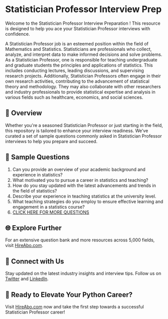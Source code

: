 # Statistician Professor Interview Prep

Welcome to the Statistician Professor Interview Preparation ! This resource is designed to help you ace your Statistician Professor interviews with confidence.

A Statistician Professor job is an esteemed position within the field of Mathematics and Statistics. Statisticians are professionals who collect, analyze, and interpret data to make informed decisions and solve problems. As a Statistician Professor, one is responsible for teaching undergraduate and graduate students the principles and applications of statistics. This includes conducting lectures, leading discussions, and supervising research projects. Additionally, Statistician Professors often engage in their own research activities, contributing to the advancement of statistical theory and methodology. They may also collaborate with other researchers and industry professionals to provide statistical expertise and analysis in various fields such as healthcare, economics, and social sciences.

## 🚀 Overview

Whether you're a seasoned Statistician Professor or just starting in the field, this repository is tailored to enhance your interview readiness. We've curated a set of sample questions commonly asked in Statistician Professor interviews to help you prepare and succeed.

## 📝 Sample Questions

1. Can you provide an overview of your academic background and experience in statistics?
2. What motivated you to pursue a career in statistics and teaching?
3. How do you stay updated with the latest advancements and trends in the field of statistics?
4. Describe your experience in teaching statistics at the university level.
5. What teaching strategies do you employ to ensure effective learning and engagement in a statistics course?
6. [CLICK HERE FOR MORE QUESTIONS](https://hireabo.com/job/19_1_20/Statistician%20Professor)

## 🌐 Explore Further

For an extensive question bank and more resources across 5,000 fields, visit [HireAbo.com](https://www.hireabo.com).

## 📱 Connect with Us

Stay updated on the latest industry insights and interview tips. Follow us on [Twitter](https://twitter.com/hireabo) and [LinkedIn](https://www.linkedin.com/in/hire-abo-3609972a8/).

## 🚀 Ready to Elevate Your Python Career?

Visit [HireAbo.com](https://www.hireabo.com) now and take the first step towards a successful Statistician Professor career!